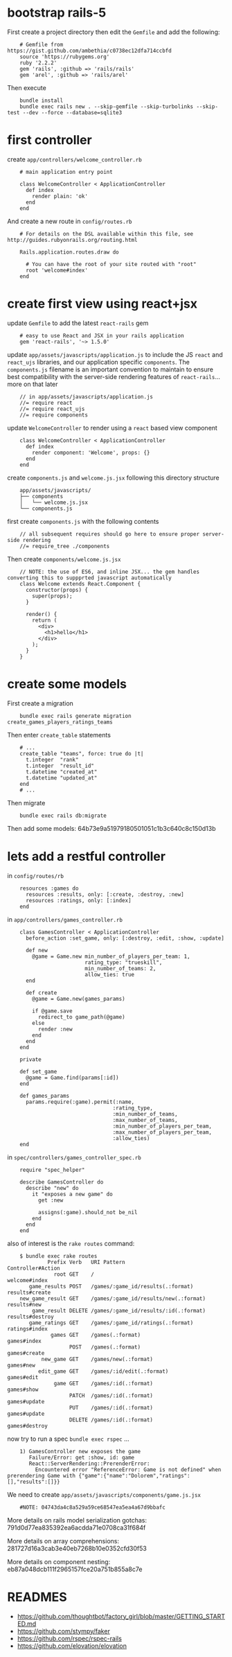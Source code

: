 # bootstrap rails-5

First create a project directory then edit the `Gemfile` and add the following:

        # Gemfile from https://gist.github.com/ambethia/c0738ec12dfa714ccbfd
        source 'https://rubygems.org'
        ruby '2.2.2'
        gem 'rails', :github => 'rails/rails'
        gem 'arel', :github => 'rails/arel'

Then execute

        bundle install
        bundle exec rails new . --skip-gemfile --skip-turbolinks --skip-test --dev --force --database=sqlite3

# first controller

create `app/controllers/welcome_controller.rb`

        # main application entry point

        class WelcomeController < ApplicationController
          def index
            render plain: 'ok'
          end
        end

And create a new route in `config/routes.rb`

        # For details on the DSL available within this file, see http://guides.rubyonrails.org/routing.html

        Rails.application.routes.draw do

          # You can have the root of your site routed with "root"
          root 'welcome#index'
        end

# create first view using react+jsx

update `Gemfile` to add the latest `react-rails` gem

        # easy to use React and JSX in your rails application
        gem 'react-rails', '~> 1.5.0'

update `app/assets/javascripts/application.js` to include the JS `react` and `react_ujs` libraries, and our application specific `components`.
The `components.js` filename is an important convention to maintain to ensure best compatibility with the server-side rendering features of `react-rails`... more on that later

        // in app/assets/javascripts/application.js
        //= require react
        //= require react_ujs
        //= require components

update `WelcomeController` to render using a `react` based view component

        class WelcomeController < ApplicationController
          def index
            render component: 'Welcome', props: {}
          end
        end

create `components.js` and `welcome.js.jsx` following this directory structure

        app/assets/javascripts/
        ├── components
        │   └── welcome.js.jsx
        └── components.js

first create `components.js` with the following contents

        // all subsequent requires should go here to ensure proper server-side rendering
        //= require_tree ./components

Then create `components/welcome.js.jsx`

        // NOTE: the use of ES6, and inline JSX... the gem handles converting this to suppprted javascript automatically
        class Welcome extends React.Component {
          constructor(props) {
            super(props);
          }

          render() {
            return (
              <div>
                <h1>hello</h1>
              </div>
            );
          }
        }

# create some models

First create a migration

        bundle exec rails generate migration create_games_players_ratings_teams

Then enter `create_table` statements

        # ...
        create_table "teams", force: true do |t|
          t.integer  "rank"
          t.integer  "result_id"
          t.datetime "created_at"
          t.datetime "updated_at"
        end
        # ...

Then migrate

        bundle exec rails db:migrate

Then add some models: 64b73e9a51979180501051c1b3c640c8c150d13b

# lets add a restful controller

in `config/routes/rb`

        resources :games do
          resources :results, only: [:create, :destroy, :new]
          resources :ratings, only: [:index]
        end

in `app/controllers/games_controller.rb`

        class GamesController < ApplicationController
          before_action :set_game, only: [:destroy, :edit, :show, :update]

          def new
            @game = Game.new min_number_of_players_per_team: 1,
                             rating_type: "trueskill",
                             min_number_of_teams: 2,
                             allow_ties: true
          end

          def create
            @game = Game.new(games_params)

            if @game.save
              redirect_to game_path(@game)
            else
              render :new
            end
          end
        end

        private

        def set_game
          @game = Game.find(params[:id])
        end

        def games_params
          params.require(:game).permit(:name,
                                      :rating_type,
                                      :min_number_of_teams,
                                      :max_number_of_teams,
                                      :min_number_of_players_per_team,
                                      :max_number_of_players_per_team,
                                      :allow_ties)
        end

in `spec/controllers/games_controller_spec.rb`

        require "spec_helper"

        describe GamesController do
          describe "new" do
            it "exposes a new game" do
              get :new

              assigns(:game).should_not be_nil
            end
          end
        end

also of interest is the `rake routes` command:

        $ bundle exec rake routes
                 Prefix Verb   URI Pattern                           Controller#Action
                   root GET    /                                     welcome#index
           game_results POST   /games/:game_id/results(.:format)     results#create
        new_game_result GET    /games/:game_id/results/new(.:format) results#new
            game_result DELETE /games/:game_id/results/:id(.:format) results#destroy
           game_ratings GET    /games/:game_id/ratings(.:format)     ratings#index
                  games GET    /games(.:format)                      games#index
                        POST   /games(.:format)                      games#create
               new_game GET    /games/new(.:format)                  games#new
              edit_game GET    /games/:id/edit(.:format)             games#edit
                   game GET    /games/:id(.:format)                  games#show
                        PATCH  /games/:id(.:format)                  games#update
                        PUT    /games/:id(.:format)                  games#update
                        DELETE /games/:id(.:format)                  games#destroy

now try to run a spec `bundle exec rspec` ...

        1) GamesController new exposes the game
           Failure/Error: get :show, id: game
           React::ServerRendering::PrerenderError:
             Encountered error "ReferenceError: Game is not defined" when prerendering Game with {"game":{"name":"Dolorem","ratings":[],"results":[]}}

We need to create `app/assets/javascripts/components/game.js.jsx`

        #NOTE: 04743da4c8a529a59ce68547ea5ea4a67d9bbafc

More details on rails model serialization gotchas: 791d0d77ea835392ea6acdda71e0708ca31f684f

More details on array comprehensions: 281727d16a3cab3e40eb7268b10e0352cfd30f53

More details on component nesting: eb87a048dcb111f2965157fce20a751b855a8c7e

# READMES

- https://github.com/thoughtbot/factory_girl/blob/master/GETTING_STARTED.md
- https://github.com/stympy/faker
- https://github.com/rspec/rspec-rails
- https://github.com/elovation/elovation
